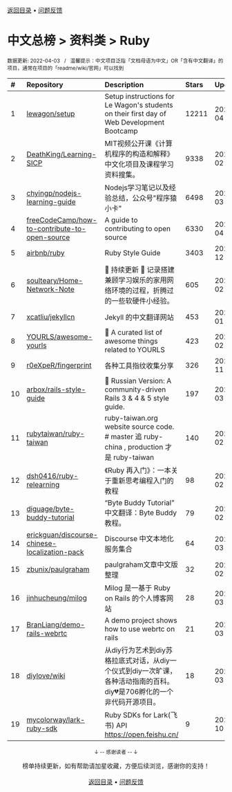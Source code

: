 <a href="https://gitee.com/GrowingGit/GitHub-Chinese-Top-Charts#github中文排行榜">返回目录</a> • <a href="/content/docs/feedback.md">问题反馈</a>

# 中文总榜 > 资料类 > Ruby
<sub>数据更新: 2022-04-03&nbsp;&nbsp;&nbsp;/&nbsp;&nbsp;&nbsp;温馨提示：中文项目泛指「文档母语为中文」OR「含有中文翻译」的项目，通常在项目的「readme/wiki/官网」可以找到</sub>

|#|Repository|Description|Stars|Updated|
|:-|:-|:-|:-|:-|
|1|[lewagon/setup](https://github.com/lewagon/setup)|Setup instructions for Le Wagon's students on their first day of Web Development Bootcamp|12211|2022-04-01|
|2|[DeathKing/Learning-SICP](https://github.com/DeathKing/Learning-SICP)|MIT视频公开课《计算机程序的构造和解释》中文化项目及课程学习资料搜集。|9338|2022-02-27|
|3|[chyingp/nodejs-learning-guide](https://github.com/chyingp/nodejs-learning-guide)|Nodejs学习笔记以及经验总结，公众号"程序猿小卡"|6498|2022-03-24|
|4|[freeCodeCamp/how-to-contribute-to-open-source](https://github.com/freeCodeCamp/how-to-contribute-to-open-source)|A guide to contributing to open source|6330|2022-04-02|
|5|[airbnb/ruby](https://github.com/airbnb/ruby)|Ruby Style Guide|3403|2021-12-28|
|6|[soulteary/Home-Network-Note](https://github.com/soulteary/Home-Network-Note)|🚧 持续更新 🚧 记录搭建兼顾学习娱乐的家用网络环境的过程，折腾过的一些软硬件小经验。|605|2022-02-25|
|7|[xcatliu/jekyllcn](https://github.com/xcatliu/jekyllcn)|Jekyll 的中文翻译网站|453|2022-01-27|
|8|[YOURLS/awesome-yourls](https://github.com/YOURLS/awesome-yourls)|🎉 A curated list of awesome things related to YOURLS|423|2022-02-20|
|9|[r0eXpeR/fingerprint](https://github.com/r0eXpeR/fingerprint)|各种工具指纹收集分享|326|2021-11-03|
|10|[arbox/rails-style-guide](https://github.com/arbox/rails-style-guide)|:green_book:  Russian Version: A community-driven Rails 3 & 4 & 5 style guide.|197|2022-03-12|
|11|[rubytaiwan/ruby-taiwan](https://github.com/rubytaiwan/ruby-taiwan)|ruby-taiwan.org website source code. # master 追 ruby-china , production 才是 ruby-taiwan|140|2022-02-26|
|12|[dsh0416/ruby-relearning](https://github.com/dsh0416/ruby-relearning)|《Ruby 再入门》：一本关于重新思考编程入门的教程|98|2022-02-26|
|13|[diguage/byte-buddy-tutorial](https://github.com/diguage/byte-buddy-tutorial)|“Byte Buddy Tutorial” 中文翻译：Byte Buddy 教程。|79|2022-02-26|
|14|[erickguan/discourse-chinese-localization-pack](https://github.com/erickguan/discourse-chinese-localization-pack)|Discourse 中文本地化服务集合|64|2022-03-17|
|15|[zbunix/paulgraham](https://github.com/zbunix/paulgraham)|paulgraham文章中文版整理|32|2022-02-11|
|16|[jinhucheung/milog](https://github.com/jinhucheung/milog)|Milog 是一基于 Ruby on Rails 的个人博客网站|28|2022-03-03|
|17|[BranLiang/demo-rails-webrtc](https://github.com/BranLiang/demo-rails-webrtc)|A demo project shows how to use webrtc on rails|21|2022-03-31|
|18|[diylove/wiki](https://github.com/diylove/wiki)|从diy行为艺术到diy苏格拉底式对话，从diy一个仪式到diy一次旷课，各种活动指南的百科。diy💔是706孵化的一个非代码开源项目。|18|2022-03-29|
|19|[mycolorway/lark-ruby-sdk](https://github.com/mycolorway/lark-ruby-sdk)|Ruby SDKs for Lark(飞书) API https://open.feishu.cn/|9|2021-10-24|

<div align="center">
    <p><sub>↓ -- 感谢读者 -- ↓</sub></p>
    榜单持续更新，如有帮助请加星收藏，方便后续浏览，感谢你的支持！
</div>

<br/>

<div align="center"><a href="https://gitee.com/GrowingGit/GitHub-Chinese-Top-Charts#github中文排行榜">返回目录</a> • <a href="/content/docs/feedback.md">问题反馈</a></div>
